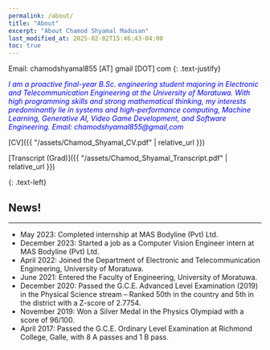 ```yaml
---
permalink: /about/
title: "About"
excerpt: "About Chamod Shyamal Madusan"
last_modified_at: 2025-02-02T15:46:43-04:00
toc: true
---
```


Email: chamodshyamal855 [AT] gmail [DOT] com
{: .text-justify}


<span style="color:blue">*I am a proactive final-year B.Sc. engineering student majoring in Electronic and Telecommunication Engineering at the University of Moratuwa. With high programming skills and strong mathematical thinking, my interests predominantly lie in systems and high-performance computing, Machine Learning, Generative AI, Video Game Development, and Software Engineering. Email: chamodshyamal855@gmail,com*</span>





[CV]({{ "/assets/Chamod_Shyamal_CV.pdf" | relative_url }}) &nbsp; &nbsp;
 
[Transcript (Grad)]({{ "/assets/Chamod_Shyamal_Transcript.pdf" | relative_url }}) &nbsp; &nbsp;
<!-- [Transcript (Undergrad)]({{ "/assets/pdf/Adhitha_Dias_Transcript.pdf" | relative_url }}) &nbsp; &nbsp; -->
{: .text-left}


## News!
---
* May 2023: Completed internship at MAS Bodyline (Pvt) Ltd.
* December 2023: Started a job as a Computer Vision Engineer intern at MAS Bodyline (Pvt) Ltd.
* April 2022: Joined the Department of Electronic and Telecommunication Engineering, University of Moratuwa.
* June 2021: Entered the Faculty of Engineering, University of Moratuwa.
* December 2020: Passed the G.C.E. Advanced Level Examination (2019) in the Physical Science stream – Ranked 50th in the country and 5th in the district with a Z-score of 2.7754.
* November 2019: Won a Silver Medal in the Physics Olympiad with a score of 96/100.
* April 2017: Passed the G.C.E. Ordinary Level Examination at Richmond College, Galle, with 8 A passes and 1 B pass.
